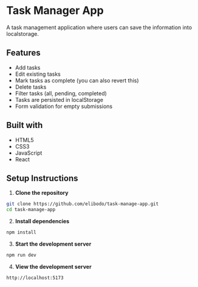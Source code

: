 # Task Manager App

A task management application where users can save the information into localstorage.

## Features

- Add tasks
- Edit existing tasks
- Mark tasks as complete (you can also revert this)
- Delete tasks
- Filter tasks (all, pending, completed)
- Tasks are persisted in localStorage
- Form validation for empty submissions

## Built with

- HTML5
- CSS3
- JavaScript
- React

## Setup Instructions

1. **Clone the repository**

```bash
git clone https://github.com/elibodo/task-manage-app.git
cd task-manage-app
```

2. **Install dependencies**

```bash
npm install
```

3. **Start the development server**

```bash
npm run dev
```

4. **View the development server**

```bash
http://localhost:5173
```
